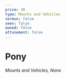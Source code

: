 ```yaml
---
price: 30
type: Mounts and Vehicles
vermun: false
seen: false
owned: false
attunement: false
---
```

# Pony

*Mounts and Vehicles, None*